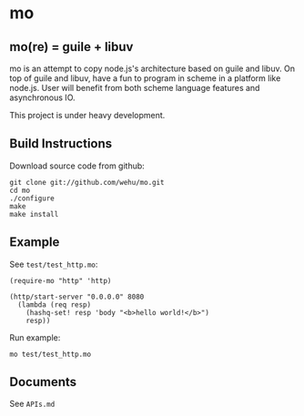 # mo

## mo(re) = guile + libuv

mo is an attempt to copy node.js's architecture based on guile and libuv.
On top of guile and libuv, have a fun to program in scheme in a platform like node.js.
User will benefit from both scheme language features and asynchronous IO.

This project is under heavy development.

## Build Instructions

Download source code from github:

	git clone git://github.com/wehu/mo.git
	cd mo
	./configure
	make
	make install

## Example

See `test/test_http.mo`:

	(require-mo "http" 'http)
	
	(http/start-server "0.0.0.0" 8080
	  (lambda (req resp)
	    (hashq-set! resp 'body "<b>hello world!</b>")
	    resp))

Run example:

	mo test/test_http.mo

## Documents

See `APIs.md`

